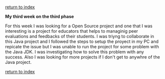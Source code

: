 [return to index](index.md)

**My third week on the third phase**

For this week I was looking for a Open Source project and one that I was interesting is a project for educators that helps to managinig peer evaluations and feedbacks of their students. I was triyng to collaborate in this Java project and I followed the steps to setup the proyect in my PC and repicate the issue but I was unable to run the project for some problem with the Java JDK. I was investigating how to solve this problem with any success. Also I was looking for more projects if I don't get to anywhre of the Java project.


[return to index](index.md)
